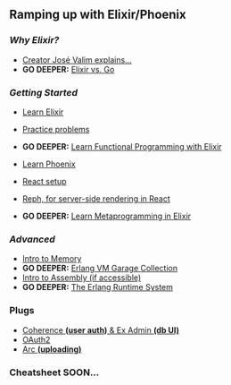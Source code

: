 ## Ramping up with Elixir/Phoenix

### _Why Elixir?_
* [Creator José Valim explains...](https://softwareengineeringdaily.com/2016/04/18/elixir-erlang-jose-valim/)
* **GO DEEPER:** [Elixir vs. Go](https://blog.codeship.com/comparing-elixir-go/)

### _Getting Started_
* [Learn Elixir](https://elixir-lang.org/getting-started/introduction.html)
* [Practice problems](http://exercism.io/languages/elixir/about)
* **GO DEEPER:** [Learn Functional Programming with Elixir](https://pragprog.com/book/cdc-elixir/learn-functional-programming-with-elixir)

* [Learn Phoenix](https://www.amazon.com/Programming-Phoenix-Productive-Reliable-Fast-ebook/dp/B01FRIOYEC/ref=sr_1_1)
* [React setup](https://medium.com/@diamondgfx/phoenix-v1-1-2-and-react-js-3dbd195a880a)
* [Reph, for server-side rendering in React](https://github.com/reph-stack/reph)
* **GO DEEPER:** [Learn Metaprogramming in Elixir](https://www.amazon.com/Metaprogramming-Elixir-Write-Less-Code-ebook/dp/B00U1VU2GA/ref=pd_sim_351_1?_encoding=UTF8&psc=1&refRID=WC6E4JWN3VQF8713QY76)

### _Advanced_
* [Intro to Memory](https://www.cs.cornell.edu/courses/cs3110/2014sp/lectures/26/memory.html)
* **GO DEEPER:** [Erlang VM Garage Collection](https://www.erlang-solutions.com/blog/erlang-garbage-collector.html)
* [Intro to Assembly (if accessible)](https://vimeo.com/175634887)
* **GO DEEPER:** [The Erlang Runtime System](https://happi.github.io/theBeamBook/#P-ERTS)

### Plugs
* [Coherence **(user auth)** & Ex Admin **(db UI)**](http://www.akitaonrails.com/2016/12/06/coherence-and-exadmin-devise-and-activeadmin-for-phoenix)
* [OAuth2](https://github.com/scrogson/oauth2)
* [Arc **(uploading)**](https://github.com/stavro/arc)

### Cheatsheet SOON...

